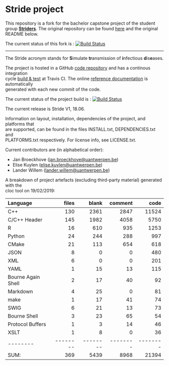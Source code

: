 # Stride project 

This repository is a fork for the bachelor capstone project of the student group [**Striders**](https://striders.ga).
The original repository can be found [here](https://github.com/broeckho/stride.git) and the original README below.

The current status of this fork is : [![Build Status](https://travis-ci.org/stanschepers/stride.svg?branch=master)](https://travis-ci.org/stanschepers/stride)

---

The Stride acronym stands for **S**imulate **tr**ansmission of **i**nfectious **d**is**e**ases.
 
The project is hosted in a GitHub [code repository](https://github.com/broeckho/stride.git) and has a continous integration  
 cycle [build & test](https://travis-ci.org/broeckho/stride) at Travis CI. The online [reference documentation](https://broeckho.github.io/stride) is automatically  
 generated with each new commit of the code.

The current status of the project build is : [![Build Status](https://travis-ci.org/broeckho/stride.svg?branch=master)](https://travis-ci.org/broeckho/stride)

The current release is Stride V1, 18.06.

Information on layout, installation, dependencies of the project, and platforms that  
are supported, can be found in the files INSTALL.txt, DEPENDENCIES.txt and  
PLATFORMS.txt respectively.
For license info, see LICENSE.txt.  

Current contributors are (in alphabetical order):

* Jan Broeckhove (jan.broeckhove@uantwerpen.be)
* Elise Kuylen (elise.kuylen@uantwerpen.be)
* Lander Willem (lander.willem@uantwerpen.be)

A breakdown of project artefacts (excluding third-party material) generated with the  
cloc tool on 19/02/2019:

Language|files|blank|comment|code
:-------|-------:|-------:|-------:|-------:
C++|130|2361|2847|11524
C/C++ Header|145|1982|4058|5750
R|16|610|935|1253
Python|24|244|288|997
CMake|21|113|654|618
JSON|8|0|0|480
XML|6|0|0|201
YAML|1|15|13|115
Bourne Again Shell|2|17|40|92
Markdown|4|25|0|81
make|1|17|41|74
SWIG|6|21|13|73
Bourne Shell|3|23|65|54
Protocol Buffers|1|3|14|46
XSLT|1|8|0|36
--------|--------|--------|--------|--------
SUM:|369|5439|8968|21394

